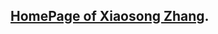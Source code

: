 ## [HomePage of Xiaosong Zhang](https://zhangxiaosong18.github.io/zhangxiaosong.github.io/XiaosongZhang.htm).
